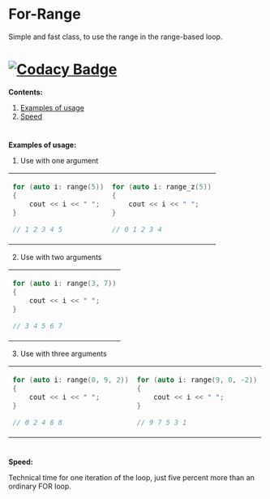 # For-Range
Simple and fast class, to use the range in the range-based loop.
 
# [![Codacy Badge](https://api.codacy.com/project/badge/Grade/351a0ed3a1674d098d4b982f3695eaf9)](https://www.codacy.com/app/yeswell/For-Range?utm_source=github.com&amp;utm_medium=referral&amp;utm_content=yeswell/For-Range&amp;utm_campaign=Badge_Grade)

**Contents:**
1. [Examples of usage](#example)
2. [Speed](#speed)
#
<a name="example"> **Examples of usage:** </a>

1. Use with one argument
<table>
<tr>
<td>
    
```cpp
for (auto i: range(5))
{
    cout << i << " ";
}

// 1 2 3 4 5
```

</td>    
<td>
    
```cpp
for (auto i: range_z(5))
{
    cout << i << " ";
}

// 0 1 2 3 4
```

</td>
</tr>
</table>

2. Use with two arguments

<table>
<tr>
<td>
    
```cpp
for (auto i: range(3, 7))
{
    cout << i << " ";
}

// 3 4 5 6 7
```

</td>
</tr>
</table>

3. Use with three arguments

<table>
<tr>
<td>    
    
```cpp
for (auto i: range(0, 9, 2))
{
    cout << i << " ";
}

// 0 2 4 6 8
```

</td>    
<td>

```cpp
for (auto i: range(9, 0, -2))
{
    cout << i << " ";
}

// 9 7 5 3 1
```

</td>
</tr>
</table>

#
<a name="speed"> **Speed:** </a>

Technical time for one iteration of the loop, just five percent more than an ordinary FOR loop.
